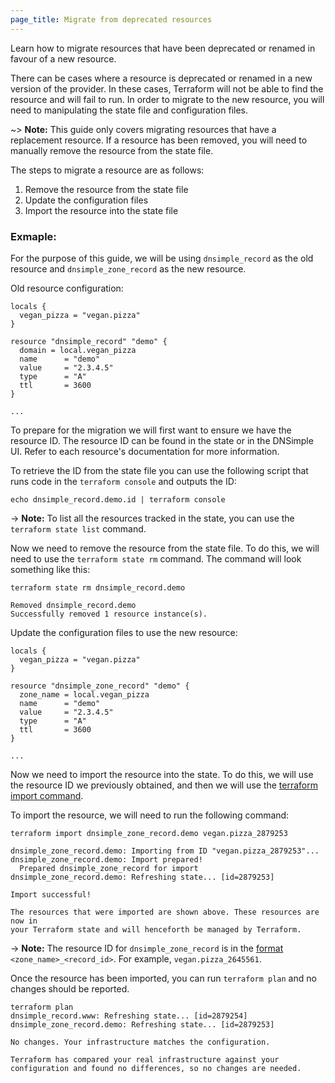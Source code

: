 ```yaml
---
page_title: Migrate from deprecated resources
---
```


Learn how to migrate resources that have been deprecated or renamed in favour of a new resource.

There can be cases where a resource is deprecated or renamed in a new version of the provider. In these cases, Terraform will not be able to find the resource and will fail to run. In order to migrate to the new resource, you will need to manipulating the state file and configuration files.

~> **Note:** This guide only covers migrating resources that have a replacement resource. If a resource has been removed, you will need to manually remove the resource from the state file.

The steps to migrate a resource are as follows:

1. Remove the resource from the state file
2. Update the configuration files
3. Import the resource into the state file

### Exmaple:

For the purpose of this guide, we will be using `dnsimple_record` as the old resource and `dnsimple_zone_record` as the new resource.

Old resource configuration:

```hcl
locals {
  vegan_pizza = "vegan.pizza"
}

resource "dnsimple_record" "demo" {
  domain = local.vegan_pizza
  name      = "demo"
  value     = "2.3.4.5"
  type      = "A"
  ttl       = 3600
}

...
```

To prepare for the migration we will first want to ensure we have the resource ID. The resource ID can be found in the state or in the DNSimple UI. Refer to each resource's documentation for more information.

To retrieve the ID from the state file you can use the following script that runs code in the `terraform console` and outputs the ID:

```shell
echo dnsimple_record.demo.id | terraform console
```

-> **Note:** To list all the resources tracked in the state, you can use the `terraform state list` command.

Now we need to remove the resource from the state file. To do this, we will need to use the `terraform state rm` command. The command will look something like this:

```shell
terraform state rm dnsimple_record.demo

Removed dnsimple_record.demo
Successfully removed 1 resource instance(s).
```


Update the configuration files to use the new resource:

```hcl
locals {
  vegan_pizza = "vegan.pizza"
}

resource "dnsimple_zone_record" "demo" {
  zone_name = local.vegan_pizza
  name      = "demo"
  value     = "2.3.4.5"
  type      = "A"
  ttl       = 3600
}

...
```

Now we need to import the resource into the state. To do this, we will use the resource ID we previously obtained, and then we will use the [terraform import command](https://www.terraform.io/docs/import/index.html).

To import the resource, we will need to run the following command:

```shell
terraform import dnsimple_zone_record.demo vegan.pizza_2879253

dnsimple_zone_record.demo: Importing from ID "vegan.pizza_2879253"...
dnsimple_zone_record.demo: Import prepared!
  Prepared dnsimple_zone_record for import
dnsimple_zone_record.demo: Refreshing state... [id=2879253]

Import successful!

The resources that were imported are shown above. These resources are now in
your Terraform state and will henceforth be managed by Terraform.
```

-> **Note:** The resource ID for `dnsimple_zone_record` is in the [format](https://registry.terraform.io/providers/dnsimple/dnsimple/latest/docs/resources/zone_record#import) `<zone_name>_<record_id>`. For example, `vegan.pizza_2645561`.

Once the resource has been imported, you can run `terraform plan` and no changes should be reported.

```
terraform plan
dnsimple_record.www: Refreshing state... [id=2879254]
dnsimple_zone_record.demo: Refreshing state... [id=2879253]

No changes. Your infrastructure matches the configuration.

Terraform has compared your real infrastructure against your configuration and found no differences, so no changes are needed.
```
